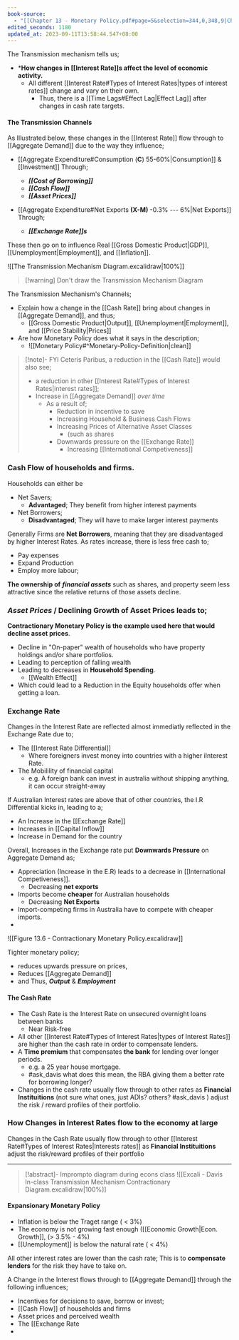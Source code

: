 ```yaml
---
book-source:
  - "[[Chapter 13 - Monetary Policy.pdf#page=5&selection=344,0,348,9|Chapter 13 - Monetary Policy, page 5]]"
edited_seconds: 1180
updated_at: 2023-09-11T13:58:44.547+08:00
---
```

The Transmission mechanism tells us;
- ***How changes in [[Interest Rate]]s affect the level of economic activity.**
	- All different [[Interest Rate#Types of Interest Rates|types of interest rates]] change and vary on their own.
		- Thus, there is a [[Time Lags#Effect Lag|Effect Lag]] after changes in cash rate targets.

#### The Transmission Channels
As Illustrated below, these changes in the [[Interest Rate]] flow through to [[Aggregate Demand]] due to the way they influence;
- [[Aggregate Expenditure#Consumption (**C**) 55-60%|Consumption]] & [[Investment]] Through;
	- ***[[Cost of Borrowing]]***
	- ***[[Cash Flow]]***
	- ***[[Asset Prices]]***

- [[Aggregate Expenditure#Net Exports **(X-M)** -0.3% --- 6%|Net Exports]] Through;
	- ***[[Exchange Rate]]s***

These then go on to influence Real [[Gross Domestic Product|GDP]], [[Unemployment|Employment]], and [[Inflation]].

![[The Transmission Mechanism Diagram.excalidraw|100%]]

>[!warning] Don't draw the Transmission Mechanism Diagram

The Transmission Mechanism's Channels;
- Explain how a change in the [[Cash Rate]] bring about changes in [[Aggregate Demand]], and thus;
	- [[Gross Domestic Product|Output]], [[Unemployment|Employment]], and [[Price Stability|Prices]]
- Are how Monetary Policy does what it says in the description;
	- ![[Monetary Policy#^Monetary-Policy-Definition|clean]]

>[!note]- FYI
Ceteris Paribus, a reduction in the [[Cash Rate]] would also see;
>- a reduction in other [[Interest Rate#Types of Interest Rates|interest rates]];
>- Increase in [[Aggregate Demand]] *over time*
>	- As a result of;
>		- Reduction in incentive to save
>		- Increasing Household & Business Cash Flows
>		- Increasing Prices of Alternative Asset Classes
>			- (such as shares
>		- Downwards pressure on the [[Exchange Rate]]
>			- Increasing [[International Competiveness]]




### **Cash Flow** of households and firms.
Households can either be
- Net Savers;
	- **Advantaged**; They benefit from higher interest payments
- Net Borrowers;
	- **Disadvantaged**; They will have to make larger interest payments

Generally Firms are **Net Borrowers**, meaning that they are disadvantaged by higher Interest Rates. As rates increase, there is less free cash to;
- Pay expenses
- Expand Production
- Employ more labour;

**The ownership of** ***financial assets*** such as shares, and property seem less attractive since the relative returns of those assets decline.

### ***Asset Prices*** / Declining Growth of Asset Prices leads to;

**Contractionary Monetary Policy is the example used here that would decline asset prices**.

- Decline in "On-paper" wealth of households who have property holdings and/or share portfolios.
- Leading to perception of falling wealth
- Leading to decreases in **Household Spending**. 
	- [[Wealth Effect]]
- Which could lead to a Reduction in the Equity households offer when getting a loan.

### Exchange Rate
Changes in the Interest Rate are reflected almost immediatly reflected in the Exchange Rate due to;
- The [[Interest Rate Differential]]
	- Where foreigners invest money into countries with a higher iInterest Rate.
- The Mobilility of financial capital
	- e.g. A foreign bank can invest in australia without shipping anything, it can occur straight-away

If Australian Interest rates are above that of other countries, the I.R Differential kicks in, leading to a;
- An Increase in the [[Exchange Rate]]
- Increases in [[Capital Inflow]]
- Increase in Demand for the country

Overall, Increases in the Exchange rate put **Downwards Pressure** on Aggregate Demand as;
- Appreciation (Increase in the E.R) leads to a decrease in [[International Competiveness]]. 
	- Decreasing **net exports**
- Imports become **cheaper** for Australian households
	- Decreasing **Net Exports**
- Import-competing firms in Australia have to compete with cheaper imports.
- 
![[Figure 13.6 - Contractionary Monetary Policy.excalidraw]]

Tighter monetary policy;
- reduces upwards pressure on prices, 
- Reduces [[Aggregate Demand]]
- and Thus, ***Output*** & ***Employment***


#### The Cash Rate
- The Cash Rate is the Interest Rate on unsecured overnight loans between banks
	- Near Risk-free
- All other [[Interest Rate#Types of Interest Rates|types of Interest Rates]] are higher than the cash rate in order to compensate lenders.
- A **Time premium** that compensates **the bank** for lending over longer periods. 
	- e.g. a 25 year house mortgage.
	- #ask_davis  what does this mean, the RBA giving them a better rate for borrowing longer?
- Changes in the cash rate usually flow through to other rates as **Financial Instituitions** (not sure what ones, just ADIs? others? #ask_davis ) adjust the risk / reward profiles of their portfolio.

### How Changes in Interest Rates flow to the economy at large
Changes in the Cash Rate usually flow through to other [[Interest Rate#Types of Interest Rates|Interests rates]] as **Financial Instituitions** adjust the risk/reward profiles of their portfolio


---



>[!abstract]- Imprompto diagram during econs class
>![[Excali - Davis In-class Transmission Mechanism Contractionary Diagram.excalidraw|100%]]

 
#### Expansionary Monetary Policy

- Inflation is below the Traget range ( < 3%)
- The economy is not growing fast enough ([[Economic Growth|Econ. Growth]], (> 3.5% - 4%)
- [[Unemployment]] is below the natural rate ( < 4%)

All other interest rates are lower than the cash rate;
This is to **compensate lenders** for the risk they have to take on.


A Change in the Interest flows through to [[Aggregate Demand]] through the following influences;
- Incentives for decisions to save, borrow or invest;
- [[Cash Flow]] of households and firms
- Asset prices and perceived wealth
- The [[Exchange Rate
- 



